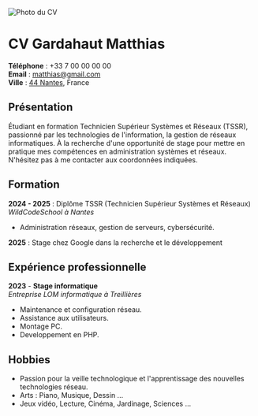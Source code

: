 ![Photo du CV](https://www.elsys-design.com/fr/photo-cv-parfaite/)
# CV Gardahaut Matthias

**Téléphone** : +33 7 00 00 00 00  
**Email** : matthias@gmail.com  
**Ville** : [44 Nantes](https://fr.wikipedia.org/wiki/France#G%C3%A9ologie,_topographie_et_hydrographie), France


## Présentation
Étudiant en formation Technicien Supérieur Systèmes et Réseaux (TSSR), passionné par les technologies de l'information, la gestion de réseaux informatiques.  À la recherche d'une opportunité de stage pour mettre en pratique mes compétences en administration systèmes et réseaux.  N'hésitez pas à me contacter aux coordonnées indiquées.


## Formation

**2024 - 2025** : Diplôme TSSR (Technicien Supérieur Systèmes et Réseaux)  
_WildCodeSchool à Nantes_  
- Administration réseaux, gestion de serveurs, cybersécurité.  

**2025** : Stage chez Google dans la recherche et le développement  


## Expérience professionnelle

**2023** - **Stage informatique**  
_Entreprise LOM informatique à Treillières_  
- Maintenance et configuration réseau.  
- Assistance aux utilisateurs.  
- Montage PC.  
- Developpement en PHP.  

## Hobbies

- Passion pour la veille technologique et l'apprentissage des nouvelles technologies réseau.  
- Arts : Piano, Musique, Dessin ...  
- Jeux vidéo, Lecture, Cinéma, Jardinage, Sciences ...  
